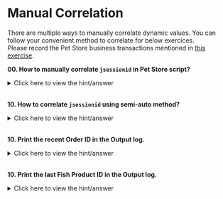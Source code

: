# Manual Correlation

There are multiple ways to manually correlate dynamic values. You can follow your convenient method to correlate for below exercices.  
Please record the Pet Store business transactions mentioned in [this exercise](https://github.com/QAInsights/LoadRunner-Exercises/blob/master/90-AutoCorrelation/90-AutoCorrelation.md).

**00. How to manually correlate `jsessionid` in Pet Store script?**
<details><summary>Click here to view the hint/answer</summary>
<br/>
<p>

- Copy the session ID
- Press `Ctrl + F`, check `Code Edition`, `Snapshots`, and `Logs` and then click on `Find All`  
- In the `Search Results`, look for Record, Response, Body, Text for the session ID.
- Double click on it, this will highlight in which request the session ID got generated and it will take you to `Snapshot` view.
- In the `Snapshot` view, copy the complete line with left and right boundary. E.g. `<div id="LogoContent"><a href="/actions/Catalog.action;jsessionid=CBCFF70F80422770F259736286C5E287"><img src="../images/logo-topbar.gif" /></a></div>`
- From the above string, derive the left and right boundary which will uniquely identify the session ID. E.g. `;jsessionid=CBCFF70F80422770F259736286C5E287">`
- Add the below function just before the session ID appears in the script.

```
	web_reg_save_param_ex(
		"ParamName=C_SessionID",
		"LB=jsessionid",
		"RB=\"",
		"Ordinal=1",
		SEARCH_FILTERS,
		LAST);

```
- Replace the session ID with `{C_SessionID}`

</p>

</details><br/> 

**10. How to correlate `jsessionid` using semi-auto method?**
<details><summary>Click here to view the hint/answer</summary>
<br/>
<p>

- Copy the session ID
- Press `Ctrl + F`, check `Code Edition`, `Snapshots`, and `Logs` and then click on `Find All`  
- In the `Search Results`, look for Record, Response, Body, Text for the session ID.
- This wil highlight the session ID in the `Snapshot` view.
- Right click on the value, click on `Create Correlation`
- This will open `Design Studio`, click on `Correlate` button which will correlate and replace all the session IDs in the script.

</p>

</details><br/> 

**10. Print the recent Order ID in the Output log.**
<details><summary>Click here to view the hint/answer</summary>
<br/>
<p>

```
web_reg_save_param_ex(
		"ParamName=C_OrderID",
		"LB=Order #",
		"RB=\n",
		SEARCH_FILTERS,
		"Scope=Body",
		LAST);


	web_url("Confirm", 
		"URL=https://petstore.octoperf.com/actions/Order.action?newOrder=&confirmed=true", 
		"TargetFrame=", 
		"Resource=0", 
		"RecContentType=text/html", 
		"Referer=https://petstore.octoperf.com/actions/Order.action", 
		"Snapshot=t23.inf", 
		"Mode=HTML", 
		LAST);

	lr_log_message(lr_eval_string("{C_OrderID}"));

```
</p>

</details><br/>

**10. Print the last Fish Product ID in the Output log.**
<details><summary>Click here to view the hint/answer</summary>
<br/>
<p>

```
char lastValue[30];
//...
//...
lr_start_transaction("T30_Fish");
	
	web_reg_save_param_regexp(
		"ParamName=C_ProductID",
		"RegExp=productId=(.+?)\">(.+?)</a></td>",
		"Group=1",
		"Ordinal=ALL",
		SEARCH_FILTERS,
		LAST);
	
	web_url("sm_fish.gif", 
		"URL=https://petstore.octoperf.com/actions/Catalog.action?viewCategory=&categoryId=FISH", 
		"TargetFrame=", 
		"Resource=0", 
		"RecContentType=text/html", 
		"Referer=https://petstore.octoperf.com/actions/Catalog.action", 
		"Snapshot=t18.inf", 
		"Mode=HTML", 
		LAST);

	lr_end_transaction("T30_Fish",LR_AUTO);
	
	//Get the count of Fish Product and store the count along with the C_ProductID
	sprintf(lastValue, "{C_ProductID_%s}", lr_eval_string("{C_ProductID_count}"));
	
	//Save the last product ID to the fishProduct
 	lr_save_string( lr_eval_string(lastValue) ,"fishProduct");
	
 	//Print the fish product
 	lr_log_message("last value is %s", lr_eval_string("{fishProduct}"));

```
</p>

</details><br/>

